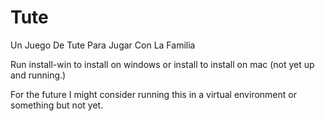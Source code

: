 # Tute
Un Juego De Tute Para Jugar Con La Familia

Run install-win to install on windows or install to install on mac (not yet up and running.)

For the future I might consider running this in a virtual environment or something but not yet.
